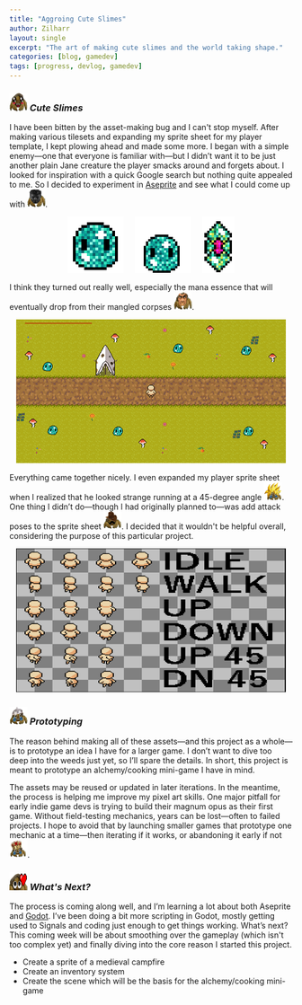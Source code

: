 ```yaml
---
title: "Aggroing Cute Slimes"
author: Zilharr
layout: single
excerpt: "The art of making cute slimes and the world taking shape."
categories: [blog, gamedev]
tags: [progress, devlog, gamedev]
---
```


### <img src="/assets/images/kawaii_crab.png" alt="kawaii crab" width="32" height="32" /> *Cute Slimes*

I have been bitten by the asset-making bug and I can't stop myself. After making various tilesets and expanding my sprite sheet for my player template, I kept plowing ahead and made some more. I began with a simple enemy—one that everyone is familiar with—but I didn’t want it to be just another plain Jane creature the player smacks around and forgets about. I looked for inspiration with a quick Google search but nothing quite appealed to me. So I decided to experiment in [Aseprite](https://www.aseprite.org/) and see what I could come up with <img src="/assets/images/giga_crab.png" alt="giga_bruh" width="32" height="32" />. 

<p style="text-align: center;">
  <img src="/assets/images/slime.gif" alt="idle slime" width="100" height="100" style="margin-right: 20px;" /><img src="/assets/images/slimeplode.gif" alt="exploding slime" width="100" height="100" style="margin-right: 20px;" /><img src="/assets/images/mana.gif" alt="floating mana essence" width="58" height="100" />
</p>

I think they turned out really well, especially the mana essence that will eventually drop from their mangled corpses <img src="/assets/images/doom_crab.png" alt="doom_bruh" width="32" height="32" />. 

<p style="text-align: center;">
    <img src="/assets/images/2025_04_15_21_52_38_.png" alt="in-game screenshot of the player on the map" width="480" height="256" />
</p>

Everything came together nicely. I even expanded my player sprite sheet when I realized that he looked strange running at a 45-degree angle <img src="/assets/images/super_bruh.png" alt="super_bruh" width="32" height="32" />. One thing I didn’t do—though I had originally planned to—was add attack poses to the sprite sheet <img src="/assets/images/sadcrab.png" alt="sad_crab" width="32" height="32" />. I decided that it wouldn't be helpful overall, considering the purpose of this particular project.

<p style="text-align: center;">
    <img src="/assets/images/2025_04_15_22_04_14_player.png" alt="player sprite sheet with various defined directions" width="480" height="256" />
</p>

### <img src="/assets/images/conspiracy_crab.png" alt="conspiracy_crab" width="32" height="32" /> *Prototyping*

The reason behind making all of these assets—and this project as a whole—is to prototype an idea I have for a larger game. I don’t want to dive too deep into the weeds just yet, so I’ll spare the details. In short, this project is meant to prototype an alchemy/cooking mini-game I have in mind.

The assets may be reused or updated in later iterations. In the meantime, the process is helping me improve my pixel art skills. One major pitfall for early indie game devs is trying to build their magnum opus as their first game. Without field-testing mechanics, years can be lost—often to failed projects. I hope to avoid that by launching smaller games that prototype one mechanic at a time—then iterating if it works, or abandoning it early if not <img src="/assets/images/king_crab.png" alt="king_bruh" width="32" height="32" />.

### <img src="/assets/images/crab_heart.png" alt="crab_heart" width="32" height="32" /> *What's Next?*

The process is coming along well, and I’m learning a lot about both Aseprite and [Godot](https://godotengine.org/). I’ve been doing a bit more scripting in Godot, mostly getting used to Signals and coding just enough to get things working. What’s next? This coming week will be about smoothing over the gameplay (which isn't too complex yet) and finally diving into the core reason I started this project.

- Create a sprite of a medieval campfire
- Create an inventory system
- Create the scene which will be the basis for the alchemy/cooking mini-game